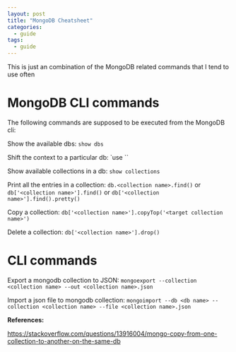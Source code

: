 ```yaml
---
layout: post
title: "MongoDB Cheatsheet"
categories:
  - guide
tags:
  - guide
---
```

This is just an combination of the MongoDB related commands that I tend to use often

# MongoDB CLI commands
The following commands are supposed to be executed from the MongoDB cli:

Show the available dbs:
`show dbs`

Shift the context to a particular db:
`use <db name>``

Show available collections in a db:
`show collections`

Print all the entries in a collection:
`db.<collection name>.find()`
or
`db['<collection name>'].find()`
or
`db['<collection name>'].find().pretty()`

Copy a collection:
`db['<collection name>'].copyTop('<target collection name>')`

Delete a collection:
`db['<collection name>'].drop()`

# CLI commands
Export a mongodb collection to JSON:
`mongoexport --collection <collection name> --out <collection name>.json`

Import a json file to mongodb collection:
`mongoimport --db <db name> --collection <collection name> --file <collection name>.json`



**References:**

https://stackoverflow.com/questions/13916004/mongo-copy-from-one-collection-to-another-on-the-same-db
